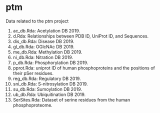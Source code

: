 # ptm
Data related to the ptm project

1. ac_db.Rda: Acetylation DB 2019.
2. d.Rda: Relationships between PDB ID, UniProt ID, and Sequences.
3. dis_db.Rda: Disease DB 2019.
4. gl_db.Rda: OGlcNAc DB 2019.
5. me_db.Rda: Methylation DB 2019.
6. ni_db.Rda: Nitration DB 2019.
7. p_db.Rda: Phosphorylation DB 2019.
8. pprot.Rda: uniprot ID of human phosphoproteins and the positions of their pSer residues.
9. reg_db.Rda: Regulatory DB 2019.
10. sni_db.Rda: S-nitrosylation DB 2019.
11. su_db.Rda: Sumoylation DB 2019.
12. ub_db.Rda: Ubiquitination DB 2019.
13. SerSites.Rda: Dataset of serine residues from the human phosphoproteome.

